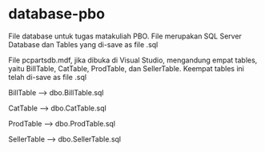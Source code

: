 # database-pbo
File database untuk tugas matakuliah PBO. File merupakan SQL Server Database dan Tables yang di-save as file .sql

File pcpartsdb.mdf, jika dibuka di Visual Studio, mengandung empat tables, yaitu BillTable, CatTable, ProdTable, dan SellerTable. Keempat tables ini telah di-save as file .sql

BillTable --> dbo.BillTable.sql

CatTable --> dbo.CatTable.sql

ProdTable --> dbo.ProdTable.sql

SellerTable --> dbo.SellerTable.sql
